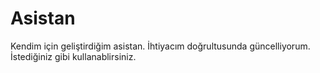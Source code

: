 # Asistan
Kendim için geliştirdiğim asistan. İhtiyacım doğrultusunda güncelliyorum. İstediğiniz gibi kullanablirsiniz.
